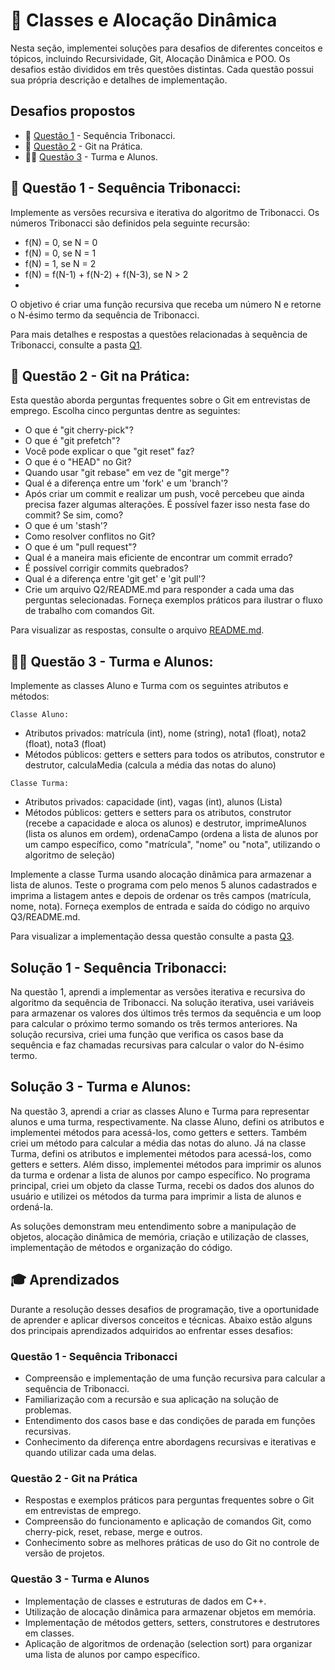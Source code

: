 # 🧩 Classes e Alocação Dinâmica

Nesta seção, implementei soluções para desafios de diferentes conceitos e tópicos, incluindo Recursividade, Git, Alocação Dinâmica e POO. Os desafios estão divididos em três questões distintas. Cada questão possui sua própria descrição e detalhes de implementação.

## Desafios propostos
- 🧮 [Questão 1](#-questão-1---sequência-tribonacci) - Sequência Tribonacci.
- 🐙 [Questão 2](#-questão-2---git-na-prática) - Git na Prática.
- 👨‍🎓 [Questão 3](#-questão-3---turma-e-alunos) - Turma e Alunos.


## 🧮 Questão 1 - Sequência Tribonacci:
Implemente as versões recursiva e iterativa do algoritmo de Tribonacci. Os números Tribonacci são definidos pela seguinte recursão:

- f(N) = 0, se N = 0
- f(N) = 0, se N = 1
- f(N) = 1, se N = 2
- f(N) = f(N-1) + f(N-2) + f(N-3), se N > 2
- 
O objetivo é criar uma função recursiva que receba um número N e retorne o N-ésimo termo da sequência de Tribonacci.

Para mais detalhes e respostas a questões relacionadas à sequência de Tribonacci, consulte a pasta [Q1](../Q1).


## 🐙 Questão 2 - Git na Prática:
Esta questão aborda perguntas frequentes sobre o Git em entrevistas de emprego. Escolha cinco perguntas dentre as seguintes:

- O que é "git cherry-pick"?
- O que é "git prefetch"?
- Você pode explicar o que "git reset" faz?
- O que é o "HEAD" no Git?
- Quando usar "git rebase" em vez de "git merge"?
- Qual é a diferença entre um 'fork' e um 'branch'?
- Após criar um commit e realizar um push, você percebeu que ainda precisa fazer algumas alterações. É possível fazer isso nesta fase do commit? Se sim, como?
- O que é um 'stash'?
- Como resolver conflitos no Git?
- O que é um "pull request"?
- Qual é a maneira mais eficiente de encontrar um commit errado?
- É possível corrigir commits quebrados?
- Qual é a diferença entre 'git get' e 'git pull'?
- Crie um arquivo Q2/README.md para responder a cada uma das perguntas selecionadas. Forneça exemplos práticos para ilustrar o fluxo de trabalho com comandos Git.

Para visualizar as respostas, consulte o arquivo [README.md](../Q2/README.md).


## 👨‍🎓 Questão 3 - Turma e Alunos:
Implemente as classes Aluno e Turma com os seguintes atributos e métodos:

`Classe Aluno:`
- Atributos privados: matrícula (int), nome (string), nota1 (float), nota2 (float), nota3 (float)
- Métodos públicos: getters e setters para todos os atributos, construtor e destrutor, calculaMedia (calcula a média das notas do aluno)

`Classe Turma:`
- Atributos privados: capacidade (int), vagas (int), alunos (Lista)
- Métodos públicos: getters e setters para os atributos, construtor (recebe a capacidade e aloca os alunos) e destrutor, imprimeAlunos (lista os alunos em ordem), ordenaCampo (ordena a lista de alunos por um campo específico, como "matrícula", "nome" ou "nota", utilizando o algoritmo de seleção)

Implemente a classe Turma usando alocação dinâmica para armazenar a lista de alunos. Teste o programa com pelo menos 5 alunos cadastrados e imprima a listagem antes e depois de ordenar os três campos (matrícula, nome, nota). Forneça exemplos de entrada e saída do código no arquivo Q3/README.md.

Para visualizar a implementação dessa questão consulte a pasta [Q3](../Q3).

## Solução 1 - Sequência Tribonacci:
Na questão 1, aprendi a implementar as versões iterativa e recursiva do algoritmo da sequência de Tribonacci. Na solução iterativa, usei variáveis para armazenar os valores dos últimos três termos da sequência e um loop para calcular o próximo termo somando os três termos anteriores. Na solução recursiva, criei uma função que verifica os casos base da sequência e faz chamadas recursivas para calcular o valor do N-ésimo termo.

## Solução 3 - Turma e Alunos:
Na questão 3, aprendi a criar as classes Aluno e Turma para representar alunos e uma turma, respectivamente. Na classe Aluno, defini os atributos e implementei métodos para acessá-los, como getters e setters. Também criei um método para calcular a média das notas do aluno. Já na classe Turma, defini os atributos e implementei métodos para acessá-los, como getters e setters. Além disso, implementei métodos para imprimir os alunos da turma e ordenar a lista de alunos por campo específico. No programa principal, criei um objeto da classe Turma, recebi os dados dos alunos do usuário e utilizei os métodos da turma para imprimir a lista de alunos e ordená-la.

As soluções demonstram meu entendimento sobre a manipulação de objetos, alocação dinâmica de memória, criação e utilização de classes, implementação de métodos e organização do código.


## 🎓 Aprendizados
Durante a resolução desses desafios de programação, tive a oportunidade de aprender e aplicar diversos conceitos e técnicas. Abaixo estão alguns dos principais aprendizados adquiridos ao enfrentar esses desafios:

### Questão 1 - Sequência Tribonacci
- Compreensão e implementação de uma função recursiva para calcular a sequência de Tribonacci.
- Familiarização com a recursão e sua aplicação na solução de problemas.
- Entendimento dos casos base e das condições de parada em funções recursivas.
- Conhecimento da diferença entre abordagens recursivas e iterativas e quando utilizar cada uma delas.

### Questão 2 - Git na Prática
- Respostas e exemplos práticos para perguntas frequentes sobre o Git em entrevistas de emprego.
- Compreensão do funcionamento e aplicação de comandos Git, como cherry-pick, reset, rebase, merge e outros.
- Conhecimento sobre as melhores práticas de uso do Git no controle de versão de projetos.
###  Questão 3 - Turma e Alunos
- Implementação de classes e estruturas de dados em C++.
- Utilização de alocação dinâmica para armazenar objetos em memória.
- Implementação de métodos getters, setters, construtores e destrutores em classes.
- Aplicação de algoritmos de ordenação (selection sort) para organizar uma lista de alunos por campo específico.
